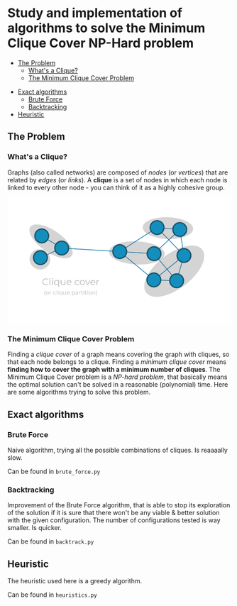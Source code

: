 # Study and implementation of algorithms to solve the Minimum Clique Cover NP-Hard problem
- [The Problem](#the-problem)
  - [What's a Clique?](what-s-a-clique)
  - [The Minimum Clique Cover Problem](the-minimum-clique-cover-problem)

* [Exact algorithms](#exact-algorithms)
  * [Brute Force](#brute-force)
  * [Backtracking](#backtracking)
* [Heuristic](#heuristic)

## The Problem
### What's a Clique?
Graphs (also called networks) are composed of *nodes* (or *vertices*) that are related by *edges* (or *links*). A **clique** is a set of nodes in which each node is linked to every other node - you can think of it as a highly cohesive group.

![](img/clique_cover.png)

### The Minimum Clique Cover Problem

Finding a *clique cover* of a graph means covering the graph with cliques, so that each node belongs to a clique. Finding a *minimum clique cover* means **finding how to cover the graph with a minimum number of cliques**. The Minimum Clique Cover problem is a *NP-hard problem*, that basically means the optimal solution can't be solved in a reasonable (polynomial) time. Here are some algorithms trying to solve this problem.

## Exact algorithms
### Brute Force

Naive algorithm, trying all the possible combinations of cliques. Is reaaaally slow.

Can be found in `brute_force.py`

### Backtracking

Improvement of the Brute Force algorithm, that is able to stop its exploration of the solution if it is sure that there won't be any viable & better solution with the given configuration. The number of configurations tested is way smaller. Is quicker.

Can be found in `backtrack.py`

## Heuristic

The heuristic used here is a greedy algorithm.

Can be found in `heuristics.py`